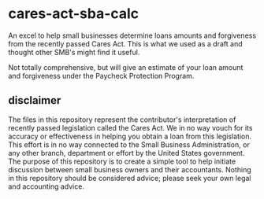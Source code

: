 # cares-act-sba-calc
An excel to help small businesses determine loans amounts and forgiveness from the recently passed Cares Act. This is what we used as a draft and thought other SMB's might find it useful.  

Not totally comprehensive, but will give an estimate of your loan amount and forgiveness under the Paycheck Protection Program.

## disclaimer
The files in this repository represent the contributor's interpretation of recently passed legislation called the Cares Act.  We in no way vouch for its accuracy or effectiveness in helping you obtain a loan from this legislation.  This effort is in no way connected to the Small Business Administration, or any other branch, department or effort by the United States government.  The purpose of this repository is to create a simple tool to help initiate discussion between small business owners and their accountants.  Nothing in this repository should be considered advice; please seek your own legal and accounting advice.  

